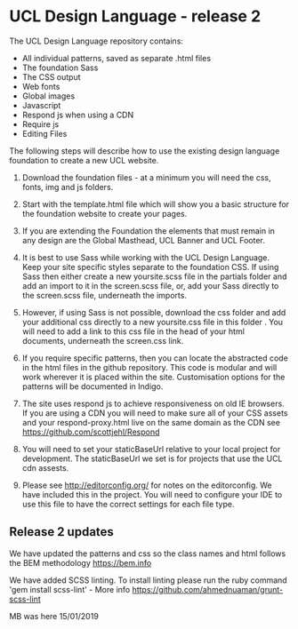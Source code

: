 # UCL Design Language - release 2

The UCL Design Language repository contains:

* All individual patterns, saved as separate .html files
* The foundation Sass
* The CSS output
* Web fonts 
* Global images
* Javascript
* Respond js when using a CDN
* Require js
* Editing Files

The following steps will describe how to use the existing design language foundation to create a new UCL website.

1. Download the foundation files - at a minimum you will need the css, fonts, img and js folders.

2. Start with the template.html file which will show you a basic structure for the foundation website to create your pages.

3. If you are extending the Foundation the elements that must remain in any design are the Global Masthead, UCL Banner and UCL Footer.

4. It is best to use Sass while working with the UCL Design Language. Keep your site specific styles separate to the foundation CSS. If using Sass then either create a new yoursite.scss file in the partials folder and add an import to it in the screen.scss file, or, add your Sass directly to the screen.scss file, underneath the imports.

5. However, if using Sass is not possible, download the css folder and add your additional css directly to a new yoursite.css file in this folder . You will need to add a link to this css file in the head of your html documents, underneath the screen.css link.

6. If you require specific patterns, then you can locate the abstracted code in the html files in the github repository. This code is modular and will work wherever it is placed within the site. Customisation options for the patterns will be documented in Indigo.

7. The site uses respond js to achieve responsiveness on old IE browsers. If you are using a CDN you will need to make sure all of your CSS assets and your respond-proxy.html live on the same domain as the CDN see https://github.com/scottjehl/Respond

8. You will need to set your staticBaseUrl relative to your local project for development. The staticBaseUrl we set is for projects that use the UCL cdn assests.

9. Please see http://editorconfig.org/ for notes on the editorconfig. We have included this in the project. You will need to configure your IDE to use this file to have the correct settings for each file type.


Release 2 updates
------------------
We have updated the patterns and css so the class names and html follows the BEM methodology https://bem.info

We have added SCSS linting. To install linting please run the ruby command 
'gem install scss-lint' - More info https://github.com/ahmednuaman/grunt-scss-lint

MB was here 15/01/2019